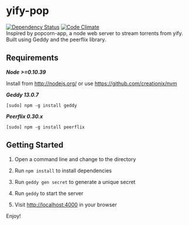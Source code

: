yify-pop
========
[![Dependency Status](https://david-dm.org/yify-pop/yify-pop.svg)](https://david-dm.org/yify-pop/yify-pop)  [![Code Climate](https://codeclimate.com/github/yify-pop/yify-pop/badges/gpa.svg)](https://codeclimate.com/github/yify-pop/yify-pop)  
Inspired by popcorn-app, a node web server to stream torrents from yify. Built using Geddy and the peerflix library.

Requirements
------------
***Node >=0.10.39***

Install from http://nodejs.org/ or use https://github.com/creationix/nvm

***Geddy 13.0.7***

```
[sudo] npm -g install geddy
```

***Peerflix 0.30.x***

```
[sudo] npm -g install peerflix
```

Getting Started
---------------
1. Open a command line and change to the directory

2. Run `npm install` to install dependencies

3. Run `geddy gen secret` to generate a unique secret

4. Run `geddy` to start the server

5. Visit [http://localhost:4000](http://localhost:4000) in your browser

Enjoy!
